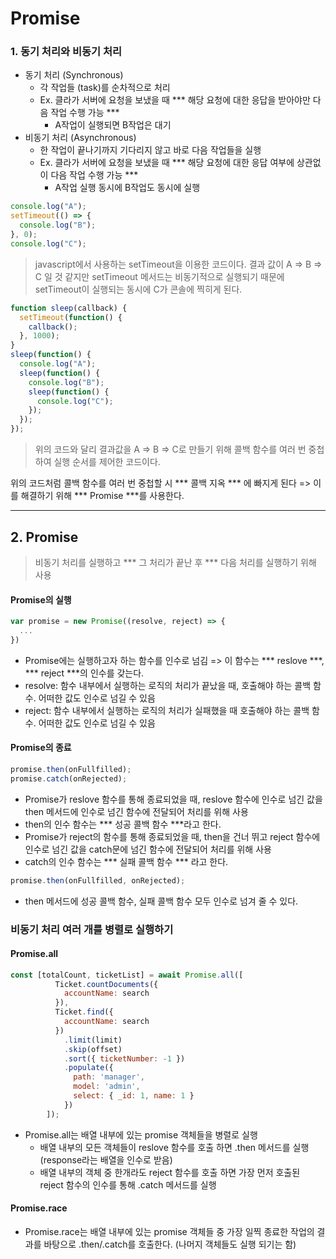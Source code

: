 # Promise

### 1. 동기 처리와 비동기 처리

* 동기 처리 (Synchronous)
  * 각 작업들 (task)를 순차적으로 처리
  * Ex. 클라가 서버에 요청을 보냈을 때 *** 해당 요청에 대한 응답을 받아야만 다음 작업 수행 가능 ***
    * A작업이 실행되면 B작업은 대기
* 비동기 처리 (Asynchronous)
  * 한 작업이 끝나기까지 기다리지 않고 바로 다음 작업들을 실행  
  * Ex. 클라가 서버에 요청을 보냈을 때 *** 해당 요청에 대한 응답 여부에 상관없이 다음 작업 수행 가능 ***
    * A작업 실행 동시에 B작업도 동시에 실행

```javascript
console.log("A");
setTimeout(() => {
  console.log("B");
}, 0);
console.log("C");
```

> javascript에서 사용하는 setTimeout을 이용한 코드이다. 결과 값이 A => B => C 일 것 같지만 setTimeout 메서드는 비동기적으로 실행되기 때문에 setTimeout이 실행되는 동시에 C가 콘솔에 찍히게 된다.

```javascript
function sleep(callback) {
  setTimeout(function() {
    callback();
  }, 1000);
}
sleep(function() {
  console.log("A");
  sleep(function() {
    console.log("B");
    sleep(function() {
      console.log("C");
    });
  });
});
```

> 위의 코드와 달리 결과값을 A => B => C로 만들기 위해 콜백 함수를 여러 번 중첩하여 실행 순서를 제어한 코드이다. 



위의 코드처럼 콜백 함수를 여러 번 중첩할 시 *** 콜백 지옥 *** 에 빠지게 된다 => 이를 해결하기 위해 *** Promise ***를 사용한다.



----



## 2. Promise

> 비동기 처리를 실행하고 *** 그 처리가 끝난 후 *** 다음 처리를 실행하기 위해 사용

#### Promise의 실행

```javascript
var promise = new Promise((resolve, reject) => {
  ...
})
```

* Promise에는 실행하고자 하는 함수를 인수로 넘김 => 이 함수는 *** reslove ***, *** reject ***의 인수를 갖는다.
* resolve: 함수 내부에서 실행하는 로직의 처리가 끝났을 때, 호출해야 하는 콜백 함수. 어떠한 값도 인수로 넘길 수 있음
* reject: 함수 내부에서 실행하는 로직의 처리가 실패했을 때 호출해야 하는 콜백 함수. 어떠한 값도 인수로 넘길 수 있음



#### Promise의 종료

```javascript
promise.then(onFullfilled);
promise.catch(onRejected);
```

* Promise가 reslove 함수를 통해 종료되었을 때, reslove 함수에 인수로 넘긴 값을 then 메서드에 인수로 넘긴 함수에 전달되어 처리를 위해 사용
* then의 인수 함수는 *** 성공 콜백 함수 ***라고 한다.
* Promise가 reject의 함수를 통해 종료되었을 때, then을 건너 뛰고 reject 함수에 인수로 넘긴 값을 catch문에 넘긴 함수에 전달되어 처리를 위해 사용
* catch의 인수 함수는 *** 실패 콜백 함수 *** 라고 한다.

```javascript
promise.then(onFullfilled, onRejected);
```

* then 메서드에 성공 콜백 함수, 실패 콜백 함수 모두 인수로 넘겨 줄 수 있다.



### 비동기 처리 여러 개를 병렬로 실행하기

#### Promise.all

```javascript
const [totalCount, ticketList] = await Promise.all([
          Ticket.countDocuments({
            accountName: search
          }),
          Ticket.find({
            accountName: search
          })
            .limit(limit)
            .skip(offset)
            .sort({ ticketNumber: -1 })
            .populate({
              path: 'manager',
              model: 'admin',
              select: { _id: 1, name: 1 }
            })
        ]);
```

* Promise.all는 배열 내부에 있는 promise 객체들을 병렬로 실행
  * 배열 내부의 모든 객체들이 reslove 함수를 호출 하면 .then 메서드를 실행 (response라는 배열을 인수로 받음)
  * 배열 내부의 객체 중 한개라도 reject 함수를 호출 하면 가장 먼저 호출된 reject 함수의 인수를 통해 .catch 메서드를 실행

#### Promise.race

* Promise.race는 배열 내부에 있는 promise 객체들 중 가장 일찍 종료한 작업의 결과를 바탕으로 .then/.catch를 호출한다. (나머지 객체들도 실행 되기는 함)
